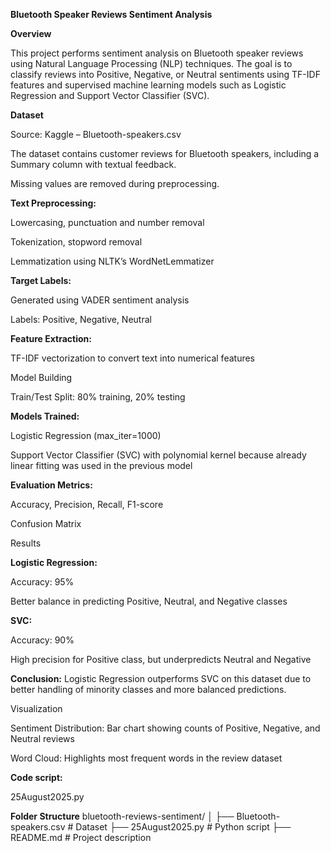 **Bluetooth Speaker Reviews Sentiment Analysis**

**Overview**

This project performs sentiment analysis on Bluetooth speaker reviews using Natural Language Processing (NLP) techniques. The goal is to classify reviews into Positive, Negative, or Neutral sentiments using TF-IDF features and supervised machine learning models such as Logistic Regression and Support Vector Classifier (SVC).

**Dataset**

Source: Kaggle – Bluetooth-speakers.csv

The dataset contains customer reviews for Bluetooth speakers, including a Summary column with textual feedback.

Missing values are removed during preprocessing.

**Text Preprocessing:**

Lowercasing, punctuation and number removal

Tokenization, stopword removal

Lemmatization using NLTK’s WordNetLemmatizer

**Target Labels:**

Generated using VADER sentiment analysis

Labels: Positive, Negative, Neutral

**Feature Extraction:**

TF-IDF vectorization to convert text into numerical features

Model Building

Train/Test Split: 80% training, 20% testing

**Models Trained:**

Logistic Regression (max_iter=1000)

Support Vector Classifier (SVC) with polynomial kernel because already linear fitting was used in the previous model

**Evaluation Metrics:**

Accuracy, Precision, Recall, F1-score

Confusion Matrix

Results

**Logistic Regression:**

Accuracy: 95%

Better balance in predicting Positive, Neutral, and Negative classes

**SVC:**

Accuracy: 90%

High precision for Positive class, but underpredicts Neutral and Negative

**Conclusion:** Logistic Regression outperforms SVC on this dataset due to better handling of minority classes and more balanced predictions.

Visualization

Sentiment Distribution: Bar chart showing counts of Positive, Negative, and Neutral reviews

Word Cloud: Highlights most frequent words in the review dataset

**Code script:**

25August2025.py

**Folder Structure**
bluetooth-reviews-sentiment/
│
├── Bluetooth-speakers.csv   # Dataset
├── 25August2025.py    # Python script
├── README.md                # Project description
